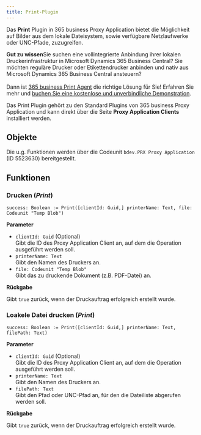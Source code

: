 ```yaml
---
title: Print-Plugin
---
```


Das **Print** Plugin in 365 business Proxy Application bietet die Möglichkeit auf Bilder aus dem lokale Dateisystem, sowie verfügbare Netzlaufwerke oder UNC-Pfade, zuzugreifen.

<div class="alert alert-notice">
    <i class="fa-light fa-hand-point-up fa-lg"></i>
    <strong>Gut zu wissen</strong>Sie suchen eine vollintegrierte Anbindung ihrer lokalen Druckerinfrastruktur in Microsoft Dynamics 365 Business Central? Sie m&ouml;chten reguläre Drucker oder Etikettendrucker anbinden und nativ aus Microsoft Dynamics 365 Business Central ansteuern?<br>
    <br>Dann ist <a href="https://365businessdev.com/produkte-loesungen/365-business-print-agent/" target="_blank">365 business Print Agent</a> die richtige L&ouml;sung f&uuml;r Sie! Erfahren Sie mehr und <a href="https://calendly.com/365businessdev" target="_blank">buchen Sie eine kostenlose und unverbindliche Demonstration</a>.
</div>

Das Print Plugin gehört zu den Standard Plugins von 365 business Proxy Application und kann direkt über die Seite **Proxy Application Clients** installiert werden.

## Objekte

Die u.g. Funktionen werden über die Codeunit `bdev.PRX Proxy Application` (ID 5523630) bereitgestellt.

## Funktionen

### Drucken (*Print*)

```al
success: Boolean := Print([clientId: Guid,] printerName: Text, file: Codeunit "Temp Blob")
```

**Parameter**

 - `clientId: Guid` (Optional)<br>
   Gibt die ID des Proxy Application Client an, auf dem die Operation ausgeführt werden soll.
 - `printerName: Text`<br>
   Gibt den Namen des Druckers an.
 - `file: Codeunit "Temp Blob"`<br>
   Gibt das zu druckende Dokument (z.B. PDF-Datei) an.

**Rückgabe**

Gibt `true` zurück, wenn der Druckauftrag erfolgreich erstellt wurde.

### Loakele Datei drucken (*Print*)

```al
success: Boolean := Print([clientId: Guid,] printerName: Text, filePath: Text)
```

**Parameter**

 - `clientId: Guid` (Optional)<br>
   Gibt die ID des Proxy Application Client an, auf dem die Operation ausgeführt werden soll.
 - `printerName: Text`<br>
   Gibt den Namen des Druckers an.
 - `filePath: Text`<br>
   Gibt den Pfad oder UNC-Pfad an, für den die Dateiliste abgerufen werden soll.

**Rückgabe**

Gibt `true` zurück, wenn der Druckauftrag erfolgreich erstellt wurde.
